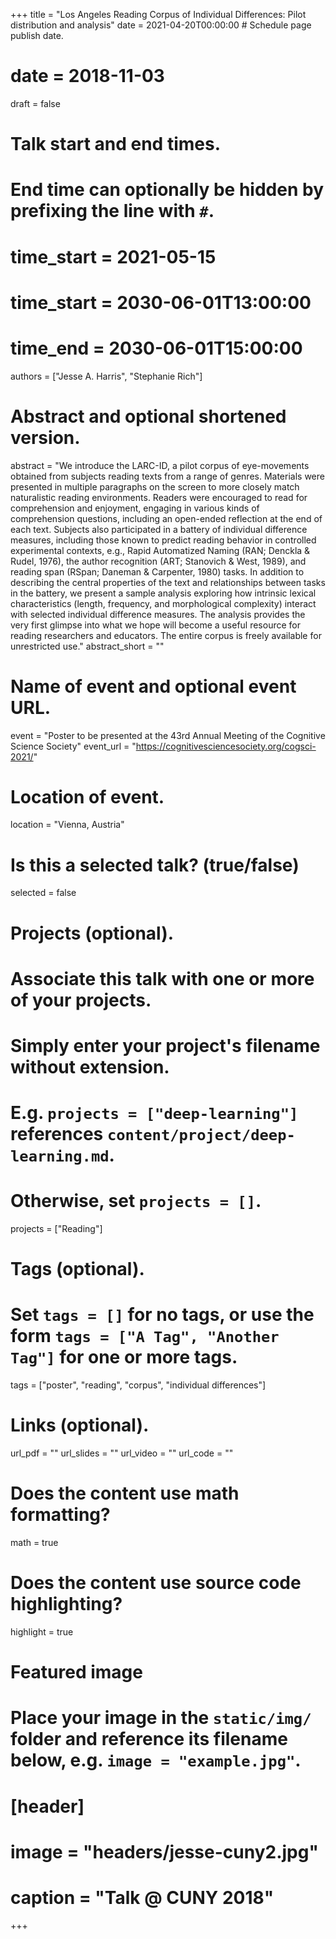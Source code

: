 +++
title = "Los Angeles Reading Corpus of Individual Differences: Pilot distribution and analysis"
date = 2021-04-20T00:00:00  # Schedule page publish date.
# date = 2018-11-03
draft = false

# Talk start and end times.
#   End time can optionally be hidden by prefixing the line with `#`.
# time_start = 2021-05-15
# time_start = 2030-06-01T13:00:00
# time_end = 2030-06-01T15:00:00

authors = ["Jesse A. Harris", "Stephanie Rich"]

# Abstract and optional shortened version.
abstract = "We introduce the LARC-ID, a pilot corpus of eye-movements obtained from subjects reading texts from a range of genres. Materials were presented in multiple paragraphs on the screen to more closely match naturalistic reading environments. Readers were encouraged to read for comprehension and enjoyment, engaging in various kinds of comprehension questions, including an open-ended reflection at the end of each text. Subjects also participated in a battery of individual difference measures, including those known to predict reading behavior in controlled experimental contexts, e.g., Rapid Automatized Naming (RAN; Denckla & Rudel, 1976), the author recognition (ART; Stanovich & West, 1989), and reading span (RSpan; Daneman & Carpenter, 1980) tasks. In addition to describing the central properties of the text and relationships between tasks in the battery, we present a sample analysis exploring how intrinsic lexical characteristics (length, frequency, and morphological complexity) interact with selected individual difference measures. The analysis provides the very first glimpse into what we hope will become a useful resource for reading researchers and educators. The entire corpus is freely available for unrestricted use."
abstract_short = ""

# Name of event and optional event URL.
event = "Poster to be presented at the 43rd Annual Meeting of the Cognitive Science Society"
event_url = "https://cognitivesciencesociety.org/cogsci-2021/"

# Location of event.
location = "Vienna, Austria"

# Is this a selected talk? (true/false)
selected = false

# Projects (optional).
#   Associate this talk with one or more of your projects.
#   Simply enter your project's filename without extension.
#   E.g. `projects = ["deep-learning"]` references `content/project/deep-learning.md`.
#   Otherwise, set `projects = []`.
projects = ["Reading"]

# Tags (optional).
#   Set `tags = []` for no tags, or use the form `tags = ["A Tag", "Another Tag"]` for one or more tags.
tags = ["poster", "reading", "corpus", "individual differences"]


# Links (optional).
url_pdf = ""
url_slides = ""
url_video = ""
url_code = ""

# Does the content use math formatting?
math = true

# Does the content use source code highlighting?
highlight = true

# Featured image
# Place your image in the `static/img/` folder and reference its filename below, e.g. `image = "example.jpg"`.
# [header]
# image = "headers/jesse-cuny2.jpg"
# caption = "Talk @ CUNY 2018"

+++
